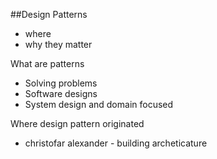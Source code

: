 ##Design Patterns 

- where
- why they matter

What are patterns 
  - Solving problems 
  - Software designs
  - System design and domain focused

Where design pattern originated 

- christofar alexander - building archeticature 

